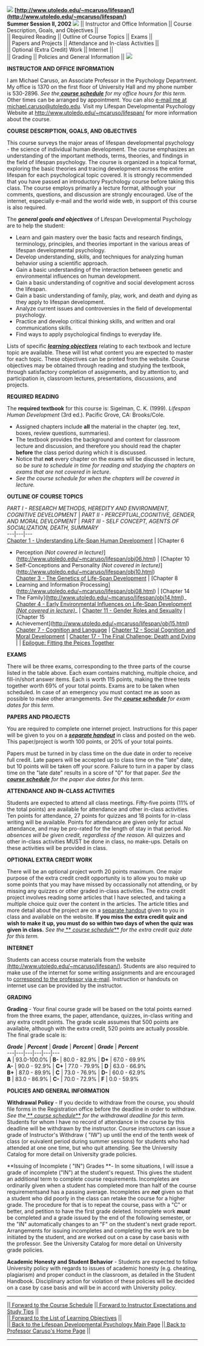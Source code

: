 ![](images/sylltils.gif)
**[http://www.utoledo.edu/~mcaruso/lifespan/](http://www.utoledo.edu/~mcaruso/lifespan/)  
Summer Session II, 2002** ![](images/poptline.gif) || Instructor and Office
Information || Course Description, Goals, and Objectives ||  
|| Required Reading  || Outline of Course Topics || Exams ||  
|| Papers and Projects || Attendance and In-class Activities ||  
|| Optional (Extra Credit) Work || Internet ||  
|| Grading  ||  Policies and General Information || ![](images/poptline.gif)

**__INSTRUCTOR AND OFFICE INFORMATION__**

I am Michael Caruso, an Associate Professor in the Psychology Department. My
office is 1370 on the first floor of University Hall and my phone number is
530-2896. _See the[ **course
schedule**](http://www.utoledo.edu/~mcaruso/lifespan/schedule.html) for my
office hours for this term._ Other times can be arranged by appointment. You
can also [e-mail me at
michael.caruso@utoledo.edu](http://www.utoledo.edu/~mcaruso/mailform.html).
Visit my Lifespan Developmental Psychology Website at
<http://www.utoledo.edu/~mcaruso/lifespan/> for more information about the
course.

**__COURSE DESCRIPTION, GOALS, AND OBJECTIVES__**

This course surveys the major areas of lifespan developmental psychology - the
science of individual human development. The course emphasizes an
understanding of the important methods, terms, theories, and findings in the
field of lifespan psychology. The course is organized in a topical format,
exploring the basic theories and tracing development across the entire
lifespan for each psychological topic covered. It is strongly recommended that
you have passed an introductory Psychology course before taking this class.
The course employs primarily a lecture format, although your comments,
questions, and discussion are strongly encouraged. Use of the internet,
especially e-mail and the world wide web, in support of this course is also
required.

The **__general_ goals and objectives_** of Lifespan Developmental Psychology
are to help the student:  

  * Learn and gain mastery over the basic facts and research findings, terminology, principles, and theories important in the various areas of lifespan developmental psychology. 
  * Develop understanding, skills, and techniques for analyzing human behavior using a scientific approach. 
  * Gain a basic understanding of the interaction between genetic and environmental influences on human development.
  * Gain a basic understanding of cognitive and social development across the lifespan.
  * Gain a basic understanding of family, play, work, and death and dying as they apply to lifespan development.
  * Analyze current issues and controversies in the field of developmental psychology.
  * Practice and develop critical thinking skills, and written and oral communications skills. 
  * Find ways to apply psychological findings to everyday life. 

Lists of specific [**_learning
objectives_**](http://www.utoledo.edu/~mcaruso/lifespan/objectives.html)
relating to each textbook and lecture topic are available. These will list
what content you are expected to master for each topic. These objectives can
be printed from the website. Course objectives may be obtained through reading
and studying the textbook, through satisfactory completion of assignments, and
by attention to, and participation in, classroom lectures, presentations,
discussions, and projects.

**__REQUIRED READING__**

The __**required textbook**__ for this course is: Sigelman, C. K. (1999).
_Lifespan Human Development_ (3rd ed.). Pacific Grove, CA: Brooks/Cole.

  * Assigned chapters include **all** the material in the chapter (eg. text, boxes, review questions, summaries).
  * The textbook provides the background and context for classroom lecture and discussion, and therefore you should read the chapter **before** the class period during which it is discussed. 
  * Notice that **not** every chapter on the exams will be discussed in lecture, so _be sure to schedule in time for reading and studying the chapters on exams that are not covered in lecture_.
  * _See the course schedule for when the chapters will be covered in lecture._

**__OUTLINE OF COURSE TOPICS__**

_PART I - RESEARCH METHODS, HEREDITY AND ENVIRONMENT, COGNITIVE DEVELOPMENT_ |
_PART II - PERCEPTUAL,COGNITIVE, GENDER, AND MORAL DEVLOPMENT_ | _PART III -
SELF CONCEPT, AGENTS OF SOCIALIZATION, DEATH, SUMMARY_  
---|---|---  
[Chapter 1 - Understanding Life-Span Human
Development](http://www.utoledo.edu/~mcaruso/lifespan/obj01.html) | [Chapter 6
- Perception _(Not covered in
lecture)_](http://www.utoledo.edu/~mcaruso/lifespan/obj06.html) | [Chapter 10
- Self-Conceptions and Personality _(Not covered in
lecture)_](http://www.utoledo.edu/~mcaruso/lifespan/obj10.html)  
[Chapter 3 - The Genetics of Life-Span
Development](http://www.utoledo.edu/~mcaruso/lifespan/obj03.html) | [Chapter 8
- Learning and Information
Processing](http://www.utoledo.edu/~mcaruso/lifespan/obj08.html) | [Chapter 14
- The Family](http://www.utoledo.edu/~mcaruso/lifespan/obj14.html)_  
[ Chapter 4 - Early Environmental Influences on Life-Span Development _(Not
covered in lecture)_](http://www.utoledo.edu/~mcaruso/lifespan/obj04.html)_ |
[Chapter 11 - Gender Roles and
Sexuality](http://www.utoledo.edu/~mcaruso/lifespan/obj11.html) | [Chapter 15
- Achievement](http://www.utoledo.edu/~mcaruso/lifespan/obj15.html)  
[Chapter 7 - Cognition and
Language](http://www.utoledo.edu/~mcaruso/lifespan/obj07.html) | [Chapter 12 -
Social Cognition and Moral
Development](http://www.utoledo.edu/~mcaruso/lifespan/obj12.html) | [Chapter
17 - The Final Challenge: Death and
Dying](http://www.utoledo.edu/~mcaruso/lifespan/obj17.html)  
  |   | [Epilogue: Fitting the Peices
Together](http://www.utoledo.edu/~mcaruso/lifespan/obj18.html)  
  
**__EXAMS__**

There will be three exams, corresponding to the three parts of the course
listed in the table above. Each exam contains matching, multiple choice, and
fill-in/short answer items. Each is worth 115 points, making the three tests
together worth 69% of your total points. Exams are to be taken when scheduled.
In case of an emergency you must contact me as soon as possible to make other
arrangements. _See the[ **course
schedule**](http://www.utoledo.edu/~mcaruso/lifespan/schedule.html) for exam
dates for this term._

**__PAPERS AND PROJECTS__**

You are required to complete one internet project. Instructions for this paper
will be given to you on a [**_separate
handout_**](http://www.utoledo.edu/~mcaruso/lifespan/writing.html) in class
and posted on the web. This paper/project is worth 100 points, or 20% of your
total points.

Papers must be turned in by class time on the due date in order to receive
full credit. Late papers will be accepted up to class time on the "late" date,
but 10 points will be taken off your score. Failure to turn in a paper by
class time on the "late date" results in a score of "0" for that paper. _See
the[ **course
schedule**](http://www.utoledo.edu/~mcaruso/lifespan/schedule.html) for the
paper due dates for this term._

**__ATTENDANCE AND IN-CLASS ACTIVITIES__**

Students are expected to attend all class meetings. Fifty-five points (11% of
the total points) are available for attendance and other in-class activities.
Ten points for attendance, 27 points for quizzes and 18 points for in-class
writing will be available. Points for attendance are given only for actual
attendance, and may be pro-rated for the length of stay in that period. _No
absences will be given credit, regardless of the reason._ All quizzes and
other in-class activities MUST be done in class, no make-ups. Details on these
activities will be provided in class.

**__OPTIONAL EXTRA CREDIT WORK__**

There will be an optional project worth 20 points maximum. One major purpose
of the extra credit credit opportunity is to allow you to make up some points
that you may have missed by occassionally not attending, or by missing any
quizzes or other graded in-class activities. The extra credit project involves
reading some articles that I have selected, and taking a multiple choice quiz
over the content in the articles. The article titles and more detail about the
project are on a [separate
handout](http://www.utoledo.edu/~mcaruso/lifespan/extracredit.html) given to
you in class and available on the website. **If you miss the extra credit quiz
and wish to make it up, you must do so within two days of when the quiz was
given in class.** _See the_[ ** _course
schedule_**](http://www.utoledo.edu/~mcaruso/lifespan/schedule.html) _for the
extra credit quiz date for this term._

**__INTERNET__**

Students can access course materials from the website [
(http://www.utoledo.edu/~mcaruso/lifespan/)](http://www.utoledo.edu/~mcaruso/lifespan/).
Students are also required to make use of the internet for some writing
assignments and are encouraged to [correspond to the professor via
e-mail](http://www.utoledo.edu/~mcaruso/mailform.html). Instruction or
handouts on internet use can be provided by the instructor.

**__GRADING__**

**Grading** \- Your final course grade will be based on the total points
earned from the three exams, the paper, attendance, quizzes, in-class writing
and any extra credit points. The grade scale assumes that 500 points are
available, although with the extra credit, 520 points are actually possible.
The final grade scale is:

**_Grade_** | **_Percent_** | **_Grade_** | **_Percent_** | **_Grade_** |
**_Percent_**  
---|---|---|---|---|---  
**A** |  93.0-100.0% | **B-** |  80.0 - 82.9% | **D+** |  67.0 - 69.9%  
**A-** |  90.0 - 92.9% | **C+** |  77.0 - 79.9%  | **D** |  63.0 - 66.9%  
**B+** |  87.0 - 89.9%  | **C** |  73.0 - 76.9% | **D-** |  60.0 - 62.9%  
**B** |  83.0 - 86.9% | **C-** |  70.0 - 72.9% | **F** |  0.0 - 59.9%  
  
**__POLICIES AND GENERAL INFORMATION__**

**Withdrawal Policy** \- If you decide to withdraw from the course, you should
file forms in the Registration office before the deadline in order to
withdraw. _See the_[ ** _course
schedule_**](http://www.utoledo.edu/~mcaruso/social/schedule.html) _for the
withdrawal deadline for this term._ Students for whom I have no record of
attendance in the course by this deadline will be withdrawn by the instructor.
Course instructors can issue a grade of Instructor's Withdraw ( "IW") up until
the end of the tenth week of class (or euivalent period during summer
sessions) for students who had attended at one one time, but who quit
attending. See the University Catalog for more detail on University grade
policies.

**Issuing of Incomplete ( "IN") Grades **\- In some situations, I will issue a
grade of incomplete ("IN") at the student's request. This gives the student an
additional term to complete course requirements. Incompletes are ordinarily
given when a student has completed more than half of the course
requirementsand has a passing average. Incompletes are **_not_** given so that
a student who did poorly in the class can retake the course for a higher
grade. The procedure for that is to repeat the course, pass with a  "C" or
better, and petition to have the first grade deleted. Incomplete work
**_must_** be completed and a grade issued by the end of the following
semester, or the "IN" automatically changes to an "F" on the student's next
grade report. Arrangements for issuing incompletes and completing the work are
to be initiated by the student, and are worked out on a case by case basis
with the professor. See the University Catalog for more detail on University
grade policies.

**Academic Honesty and Student Behavior** \- Students are expected to follow
University policy with regards to issues of academic honesty (e.g. cheating,
plagiarism) and proper conduct in the classroom, as detailed in the Student
Handbook. Disciplinary action for violation of these policies will be decided
on a case by case basis and will be in accord with University policy.

* * *

||[ Forward to the Course
Schedule](http://www.utoledo.edu/~mcaruso/lifespan/schedule.html) ||[ Forward
to Instructor Expectations and Study
Tips](http://www.utoledo.edu/~mcaruso/lifespan/tips.html) ||  
||[ Forward to the List of Learning
Objectives](http://www.utoledo.edu/~mcaruso/lifespan/objectives.html) ||  
||[ Back to the Lifespan Developmental Psychology Main
Page](http://www.utoledo.edu/~mcaruso/lifespan) ||[ Back to Professor Caruso's
Home Page](http://www.utoledo.edu/~mcaruso/) ||

* * *

